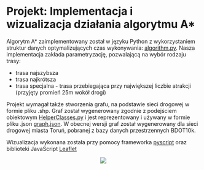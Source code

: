 # Projekt: Implementacja i wizualizacja działania algorytmu A*
Algorytm A* zaimplementowany został w języku Python z wykorzystaniem struktur danych optymalizujących czas wykonywania: [algorithm.py](https://github.com/fszafran/PAG2-PROJ/blob/main/algorithm.py). Nasza implementacja zakłada parametryzację, pozwalającą na wybór rodzaju trasy: 
- trasa najszybsza
- trasa najkrótsza
- trasa specjalna - trasa przebiegająca przy największej liczbie atrakcji (przyjęty promień 25m wokół drogi)

Projekt wymagał także stworzenia grafu, na podstawie sieci drogowej w formie pliku .shp. Graf został wygenerowany zgodnie z podejściem obiektowym [HelperClasses.py](https://github.com/fszafran/PAG2-PROJ/blob/main/HelperClasses.py) i jest reprezentowany i używany w formie pliku .json [graph.json](https://raw.githubusercontent.com/fszafran/PAG2-PROJ/refs/heads/main/graph.json). W obecnej wersji graf został wygenerowany dla sieci drogowej miasta Toruń, pobranej z bazy danych przestrzennych BDOT10k.

Wizualizacja wykonana została przy pomocy frameworka [pyscript](https://pyscript.net/) oraz biblioteki JavaScript [Leaflet](https://leafletjs.com/)
<div align="center">
  <img src="https://github.com/user-attachments/assets/cc279d88-36de-48bc-933d-9b8133aa21fb">
</div>



